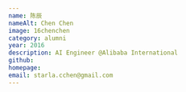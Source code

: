 ```yaml
---
name: 陈辰
nameAlt: Chen Chen
image: 16chenchen
category: alumni
year: 2016
description: AI Engineer @Alibaba International
github: 
homepage: 
email: starla.cchen@gmail.com
---
```


